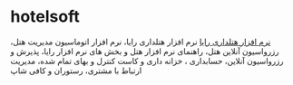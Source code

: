 # hotelsoft
<a href="https://hotelsoft.ir" target="_blank">نرم افزار هتلداری رایا</a>
  نرم افزار هتلداری رایا، نرم افزار اتوماسیون مدیریت هتل، رزرواسیون آنلاین هتل، راهنمای نرم افزار هتل و بخش های نرم افزار رایا، پذیرش و رزرواسیون آنلاین، حسابداری ، خزانه داری و کاست کنترل و بهای تمام شده، مدیریت ارتباط با مشتری، رستوران و کافی شاپ

